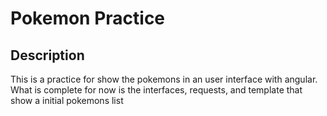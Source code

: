 # Pokemon Practice

## Description

This is a practice for show the pokemons in an user interface with angular. What is complete for now is the interfaces, requests, and template that show a initial pokemons list
